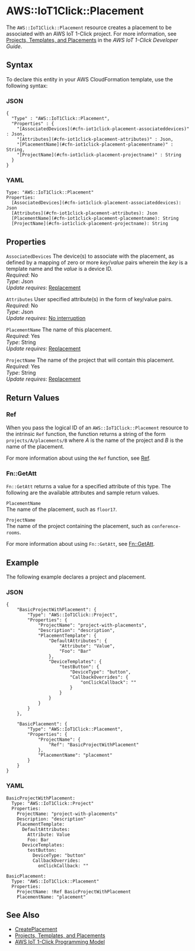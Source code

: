 # AWS::IoT1Click::Placement<a name="aws-resource-iot1click-placement"></a>

The `AWS::IoT1Click::Placement` resource creates a placement to be associated with an AWS IoT 1\-Click project\. For more information, see [Projects, Templates, and Placements](https://docs.aws.amazon.com/iot-1-click/latest/developerguide/1click-PTP.html) in the *AWS IoT 1\-Click Developer Guide*\.

## Syntax<a name="aws-resource-iot1click-placement-syntax"></a>

To declare this entity in your AWS CloudFormation template, use the following syntax:

### JSON<a name="aws-resource-iot1click-placement-syntax.json"></a>

```
{
  "Type" : "AWS::IoT1Click::Placement",
  "Properties" : {
    "[AssociatedDevices](#cfn-iot1click-placement-associateddevices)" : Json,
    "[Attributes](#cfn-iot1click-placement-attributes)" : Json,
    "[PlacementName](#cfn-iot1click-placement-placementname)" : String,
    "[ProjectName](#cfn-iot1click-placement-projectname)" : String
  }
}
```

### YAML<a name="aws-resource-iot1click-placement-syntax.yaml"></a>

```
Type: "AWS::IoT1Click::Placement"
Properties:
  [AssociatedDevices](#cfn-iot1click-placement-associateddevices): Json
  [Attributes](#cfn-iot1click-placement-attributes): Json
  [PlacementName](#cfn-iot1click-placement-placementname): String
  [ProjectName](#cfn-iot1click-placement-projectname): String
```

## Properties<a name="aws-resource-iot1click-placement-properties"></a>

`AssociatedDevices`  <a name="cfn-iot1click-placement-associateddevices"></a>
The device\(s\) to associate with the placement, as defined by a mapping of zero or more *key*/*value* pairs wherein the *key* is a template name and the *value* is a device ID\.  
 *Required*: No  
 *Type*: Json  
 *Update requires*: [Replacement](using-cfn-updating-stacks-update-behaviors.md#update-replacement) 

`Attributes`  <a name="cfn-iot1click-placement-attributes"></a>
User specified attribute\(s\) in the form of key/value pairs\.  
 *Required*: No  
 *Type*: Json  
 *Update requires*: [No interruption](using-cfn-updating-stacks-update-behaviors.md#update-no-interrupt) 

`PlacementName`  <a name="cfn-iot1click-placement-placementname"></a>
The name of this placement\.  
 *Required*: Yes  
 *Type*: String  
 *Update requires*: [Replacement](using-cfn-updating-stacks-update-behaviors.md#update-replacement) 

`ProjectName`  <a name="cfn-iot1click-placement-projectname"></a>
The name of the project that will contain this placement\.  
 *Required*: Yes  
 *Type*: String  
 *Update requires*: [Replacement](using-cfn-updating-stacks-update-behaviors.md#update-replacement) 

## Return Values<a name="aws-resource-iot1click-placement-returnvalues"></a>

### Ref<a name="aws-resource-iot1click-placement-ref"></a>

When you pass the logical ID of an `AWS::IoT1Click::Placement` resource to the intrinsic `Ref` function, the function returns a string of the form `projects/A/placements/B` where *A* is the name of the project and *B* is the name of the placement\. 

For more information about using the `Ref` function, see [Ref](intrinsic-function-reference-ref.md)\. 

### Fn::GetAtt<a name="aws-resource-iot1click-placement-getatt"></a>

 `Fn::GetAtt` returns a value for a specified attribute of this type\. The following are the available attributes and sample return values\. 

`PlacementName`  
The name of the placement, such as `floor17`\. 

`ProjectName`  
The name of the project containing the placement, such as `conference-rooms`\. 

For more information about using `Fn::GetAtt`, see [Fn::GetAtt](intrinsic-function-reference-getatt.md)\. 

## Example<a name="aws-resource-iot1click-placement-examples"></a>

The following example declares a project and placement\.

### JSON<a name="aws-resource-iot1click-placement-example1.json"></a>

```
{
    "BasicProjectWithPlacement": {
        "Type": "AWS::IoT1Click::Project",
        "Properties": {
            "ProjectName": "project-with-placements",
            "Description": "description",
            "PlacementTemplate": {
                "DefaultAttributes": {
                    "Attribute": "Value",
                    "Foo": "Bar"
                },
                "DeviceTemplates": {
                    "testButton": {
                        "DeviceType": "button",
                        "CallbackOverrides": {
                            "onClickCallback": ""
                        }
                    }
                }
            }
        }
    },

    "BasicPlacement": {
        "Type": "AWS::IoT1Click::Placement",
        "Properties": {
            "ProjectName": {
                "Ref": "BasicProjectWithPlacement"
            },
            "PlacementName": "placement"
        }
    }
}
```

### YAML<a name="aws-resource-iot1click-placement-example1.yaml"></a>

```
BasicProjectWithPlacement:
  Type: "AWS::IoT1Click::Project"
  Properties:
    ProjectName: "project-with-placements"
    Description: "description"
    PlacementTemplate:
      DefaultAttributes:
        Attribute: Value
        Foo: Bar
      DeviceTemplates:
        testButton:
          DeviceType: "button"
          CallbackOverrides:
            onClickCallback: ""

BasicPlacement:
  Type: "AWS::IoT1Click::Placement"
  Properties:
    ProjectName: !Ref BasicProjectWithPlacement
    PlacementName: "placement"
```

## See Also<a name="aws-resource-iot1click-placement-seealso"></a>
+ [CreatePlacement](https://docs.aws.amazon.com/iot-1-click/latest/projects-apireference/API_CreatePlacement.html)
+ [Projects, Templates, and Placements](https://docs.aws.amazon.com/iot-1-click/latest/developerguide/1click-PTP.html)
+ [AWS IoT 1\-Click Programming Model](https://docs.aws.amazon.com/iot-1-click/latest/developerguide/1click-programming.html)